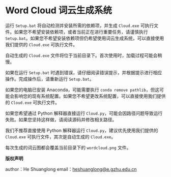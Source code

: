 # Word Cloud 词云生成系统

运行 `Setup.bat` 将自动检测并安装所需的依赖项，并生成 `Cloud.exe` 可执行文件。如果您不希望安装依赖项，或者当前正在进行重要任务，请谨慎执行 `Setup.bat`。如果您不希望安装依赖项但仍希望使用词云生成系统，可以直接使用我们提供的 `Cloud.exe` 可执行文件。

自动生成的 `Cloud.exe` 文件将位于当前目录下。首次使用时，加载过程可能会稍慢。

如果在运行 `Setup.bat` 时遇到错误，请仔细阅读错误提示，并根据提示进行相应操作。完成操作后，请重新运行 `Setup.bat`。

如果您的电脑已安装 Anaconda，可能需要执行 `conda remove pathlib`，但这可能会影响您的现有系统配置。如果您不希望更改系统配置，可以直接使用我们提供的 `Cloud.exe` 可执行文件。

如果您希望通过 Python 解释器直接运行 `Cloud.py`，可能会因路径问题导致运行失败。如果您坚持这样做，请阅读源码并修改相关路径。

我们不推荐直接使用 Python 解释器运行 `Cloud.py`，建议优先使用我们提供的 `Cloud.exe` 可执行文件，其次是自动生成的 `Cloud.exe`。

每次生成的词云图都会覆盖当前目录下的 `wordcloud.png` 文件。

**版权声明**

author：He Shuanglong
email：heshuanglong@e.gzhu.edu.cn
